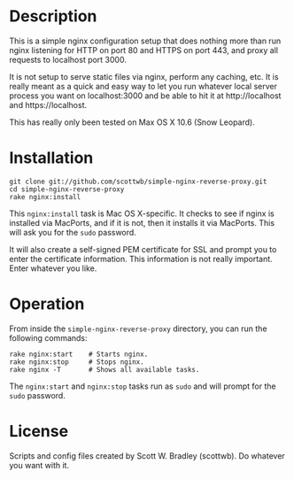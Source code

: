 Description
========================================

This is a simple nginx configuration setup that does nothing more
than run nginx listening for HTTP on port 80 and HTTPS on port 443, and proxy
all requests to localhost port 3000.

It is not setup to serve static files via nginx, perform any caching, etc. It
is really meant as a quick and easy way to let you run whatever local server
process you want on localhost:3000 and be able to hit it at
http://localhost and https://localhost.

This has really only been tested on Max OS X 10.6 (Snow Leopard).


Installation
========================================

    git clone git://github.com/scottwb/simple-nginx-reverse-proxy.git
    cd simple-nginx-reverse-proxy
    rake nginx:install

This `nginx:install` task is Mac OS X-specific. It checks to see if nginx is
installed via MacPorts, and if it is not, then it installs it via MacPorts.
This will ask you for the `sudo` password.

It will also create a self-signed PEM certificate for SSL and prompt you to
enter the certificate information. This information is not really important.
Enter whatever you like.


Operation
========================================

From inside the `simple-nginx-reverse-proxy` directory, you can run the
following commands:

    rake nginx:start    # Starts nginx.
    rake nginx:stop     # Stops nginx.
    rake nginx -T       # Shows all available tasks.

The `nginx:start` and `nginx:stop` tasks run as `sudo` and will prompt for
the `sudo` password.


License
========================================
Scripts and config files created by Scott W. Bradley (scottwb). Do whatever
you want with it.

